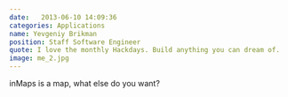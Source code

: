 ```yaml
---
date:   2013-06-10 14:09:36
categories: Applications
name: Yevgeniy Brikman
position: Staff Software Engineer
quote: I love the monthly Hackdays. Build anything you can dream of.
image: me_2.jpg
---
```


inMaps is a map, what else do you want?
